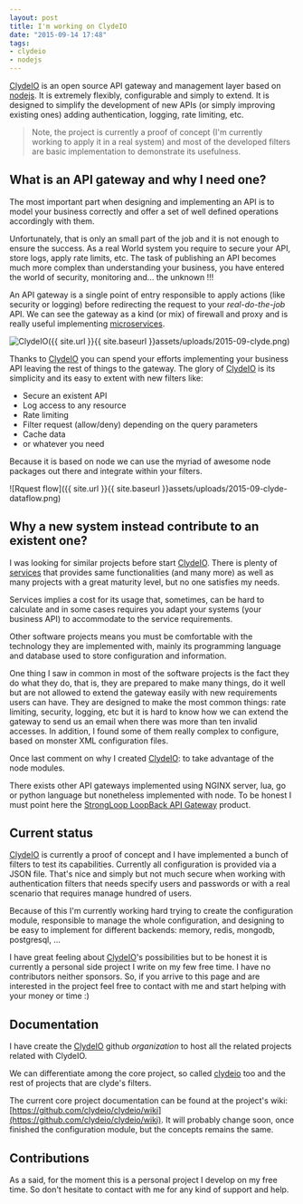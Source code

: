```yaml
---
layout: post
title: I'm working on ClydeIO
date: "2015-09-14 17:48"
tags:
- clydeio
- nodejs
---
```


[ClydeIO][clydeio] is an open source API gateway and management layer based on [nodejs](https://nodejs.org/). It is extremely flexibly, configurable and simply to extend. It is designed to simplify the development of new APIs (or simply improving existing ones) adding authentication, logging, rate limiting, etc.

> Note, the project is currently a proof of concept (I'm currently working to apply it in a real system) and most of the developed filters are basic implementation to demonstrate its usefulness.


## What is an API gateway and why I need one?

The most important part when designing and implementing an API is to model your business correctly and offer a set of well defined operations accordingly with them.

Unfortunately, that is only an small part of the job and it is not enough to ensure the success. As a real World system you require to secure your API, store logs, apply rate limits, etc. The task of publishing an API becomes much more complex than understanding your business, you have entered the world of security, monitoring and... the unknown !!!

An API gateway is a single point of entry responsible to apply actions (like security or logging) before redirecting the request to your *real-do-the-job* API. We can see the gateway as a kind (or mix) of firewall and proxy and is really useful implementing [microservices](http://microservices.io/patterns/apigateway.html).

![ClydeIO]({{ site.url }}{{ site.baseurl }}assets/uploads/2015-09-clyde.png)

Thanks to [ClydeIO][clydeio] you can spend your efforts implementing your business API leaving the rest of things to the gateway. The glory of [ClydeIO][clydeio] is its simplicity and its easy to extent with new filters like:

- Secure an existent API
- Log access to any resource
- Rate limiting
- Filter request (allow/deny) depending on the query parameters
- Cache data
- or whatever you need

 Because it is based on node we can use the myriad of awesome node packages out there and integrate within your filters.

![Rquest flow]({{ site.url }}{{ site.baseurl }}assets/uploads/2015-09-clyde-dataflow.png)


## Why a new system instead contribute to an existent one?

I was looking for similar projects before start [ClydeIO][clydeio]. There is plenty of [services](http://apievangelist.com/2014/10/05/taking-a-fresh-look-at-what-open-source-api-management-architecture-is-available/) that provides same functionalities (and many more) as well as many projects with a great maturity level, but no one satisfies my needs.

Services implies a cost for its usage that, sometimes, can be hard to calculate and in some cases requires you adapt your systems (your business API) to accommodate to the service requirements.

Other software projects means you must be comfortable with the technology they are implemented with, mainly its programming language and database used to store configuration and information.

One thing I saw in common in most of the software projects is the fact they do what they do, that is, they are prepared to make many things, do it well but are not allowed to extend the gateway easily with new requirements users can have. They are designed to make the most common things: rate limiting, security, logging, etc but it is hard to know how we can extend the gateway to send us an email when there was more than ten invalid accesses. In addition, I found some of them really complex to configure, based on monster XML configuration files.

Once last comment on why I created [ClydeIO][clydeio]: to take advantage of the node modules.

There exists other API gateways implemented using NGINX server, lua, go or python language but nonetheless implemented with node. To be honest I must point here the [StrongLoop LoopBack API Gateway](https://strongloop.com/strongblog/open-source-node-js-api-gateway/) product.


## Current status

[ClydeIO][clydeio] is currently a proof of concept and I have implemented a bunch of filters to test its capabilities. Currently all configuration is provided via a JSON file. That's nice and simply but not much secure when working with authentication filters that needs specify users and passwords or with a real scenario that requires manage hundred of users.

Because of this I'm currently working hard trying to create the configuration module, responsible to manage the whole configuration, and designing to be easy to implement for different backends: memory, redis, mongodb, postgresql, ...

I have great feeling about [ClydeIO][clydeio]'s possibilities but to be honest it is currently a personal side project I write on my few free time. I have no contributors neither sponsors. So, if you arrive to this page and are interested in the project feel free to contact with me and start helping with your money or time :)


## Documentation

I have create the [ClydeIO](https://github.com/clydeio) github *organization* to host all the related projects related with ClydeIO.

We can differentiate among the core project, so called [clydeio](https://github.com/clydeio/clydeio) too and the rest of projects that are clyde's filters.

The current core project documentation can be found at the project's wiki: [https://github.com/clydeio/clydeio/wiki](https://github.com/clydeio/clydeio/wiki). It will probably change soon, once finished the configuration module, but the concepts remains the same.


## Contributions

As a said, for the moment this is a personal project I develop on my free time. So don't hesitate to contact with me for any kind of support and help.

[clydeio]: https://github.com/clydeio
